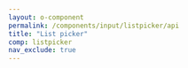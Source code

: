 ```yaml
---
layout: o-component
permalink: /components/input/listpicker/api
title: "List picker"
comp: listpicker
nav_exclude: true
---
```

